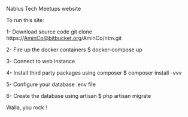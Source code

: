 Nablus Tech Meetups website

To run this site:

1- Download source code
	git clone https://AminCo@bitbucket.org/AminCo/ntm.git

2- Fire up the docker containers
	$ docker-compose up

3- Connect to web instance

4- Install third party packages using composer
	$ composer install -vvv

5- Configure your database
	.env file

6- Create the database using artisan
	$ php artisan migrate


Walla, you rock !

